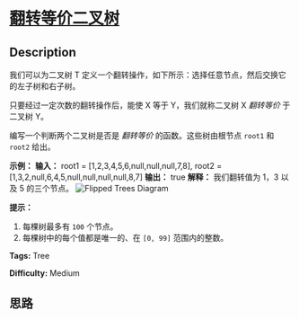 # [翻转等价二叉树][title]

## Description

我们可以为二叉树 T 定义一个翻转操作，如下所示：选择任意节点，然后交换它的左子树和右子树。

只要经过一定次数的翻转操作后，能使 X 等于 Y，我们就称二叉树 X _翻转等价_ 于二叉树 Y。

编写一个判断两个二叉树是否是 _翻转等价_ 的函数。这些树由根节点 `root1` 和 `root2` 给出。



**示例：**
            **输入：** root1 = [1,2,3,4,5,6,null,null,null,7,8], root2 = [1,3,2,null,6,4,5,null,null,null,null,8,7]    **输出：** true    **解释：** 我们翻转值为 1，3 以及 5 的三个节点。    ![Flipped Trees Diagram](https://assets.leetcode.com/uploads/2018/11/29/tree_ex.png)    



**提示：**

  1. 每棵树最多有 `100` 个节点。
  2. 每棵树中的每个值都是唯一的、在 `[0, 99]` 范围内的整数。




**Tags:** Tree

**Difficulty:** Medium

## 思路

[title]: https://leetcode-cn.com/problems/flip-equivalent-binary-trees
